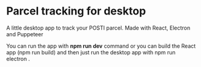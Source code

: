 # Parcel tracking for desktop

A little desktop app to track your POSTI parcel.
Made with React, Electron and Puppeteer

You can run the app with **npm run dev** command
or you can build the React app (npm run build) and then just run the desktop app with npm run electron .
